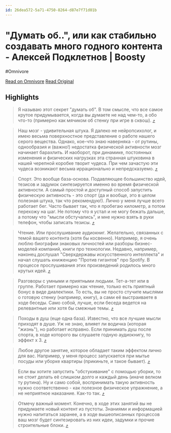 ```yaml
---
id: 26dea572-5a71-4750-8264-d87e7f71d01b
---
```


# "Думать об..", или как стабильно создавать много годного контента - Алексей Подклетнов | Boosty
#Omnivore

[Read on Omnivore](https://omnivore.app/me/dumat-ob-ili-kak-stabil-no-sozdavat-mnogo-godnogo-kontenta-aleks-190150d0893)
[Read Original](https://boosty.to/podkletnov/posts/6bdcd643-d523-4bac-872c-ee5a50fbd408?isFromFeed=true)

## Highlights

> Я называю этот секрет "думать об". В том смысле, что все самое крутое придумывается, когда вы думаете не над чем-то, а обо что-то (примерно как мячиком об стенку при игре в сквош). [⤴️](https://omnivore.app/me/dumat-ob-ili-kak-stabil-no-sozdavat-mnogo-godnogo-kontenta-aleks-190150d0893#2f2124f6-204a-48d2-b676-c5d73b9990c7)  

> Наш мозг - удивительная штука. Я далеко не нейропсихолог, и имею весьма поверхностное представление о работе нашего серого вещества. Однако, кое-что знаю наверняка - от рутины, однообразия и (важно!) недостатка физической активности мозг начинает барахлить. И наоборот, при динамике, постоянных изменения и физических нагрузках эта странная штуковина в нашей черепной коробке творит чудеса. При чем зачастую эти чудеса возникают весьма иррационально и непредсказуемо.  [⤴️](https://omnivore.app/me/dumat-ob-ili-kak-stabil-no-sozdavat-mnogo-godnogo-kontenta-aleks-190150d0893#d6b1fd96-bb53-479c-8f2f-167b0016fbe9)  

> Спорт. Это вообще база-основа. Подавляющее большинство идей, тезисов и задумок синтезируется именно во время физической активности. А самый простой и доступный способ запустить физическую активность - это спорт (да и вообще, это в целом полезная штука, так что рекомендую!). Лично у меня лучше всего работает бег. Часто бывает так, что я пробегаю километр, а потом перехожу на шаг. Не потому что я устал и не могу бежать дальше, а потому что "мысли обстучались", и мне нужно взять в руки телефон, чтобы записать тезисы. [⤴️](https://omnivore.app/me/dumat-ob-ili-kak-stabil-no-sozdavat-mnogo-godnogo-kontenta-aleks-190150d0893#db26a826-1106-48f6-976c-584483376691)  

> Чтение. Или прослушивание аудиокниг. Желательно, связанных с темой вашего контента (хотя бы косвенно). Например, я очень люблю биографии знаковых личностей или разборы бизнес-моделей компаний, книги про технологии. Недавно, например, наконец дослушал "Сверхдержавы искусственного интеллекта" и начал слушать книженцию "Против гигантов" про Spotify. В процессе прослушивания этих произведений родилось много крутых идей. [⤴️](https://omnivore.app/me/dumat-ob-ili-kak-stabil-no-sozdavat-mnogo-godnogo-kontenta-aleks-190150d0893#efa6aacb-94fe-45b2-94b5-bb98a00812b5)  

> Разговоры с умными и приятными людьми. Тет-а-тет или в группе. Работает примерно как чтение, только есть приятный бонус в виде диалектики. То есть, вы не просто стучите мыслями о готовую стенку (например, книгу), а сами её выстраиваете в ходе беседы. Само собой, лучше, если беседа ведется на релевантные или хотя бы смежные темы. [⤴️](https://omnivore.app/me/dumat-ob-ili-kak-stabil-no-sozdavat-mnogo-godnogo-kontenta-aleks-190150d0893#96663ff0-e47c-4e0b-af72-8ed94871a2c1)  

> Походы в душ (еще одна база). Известно, что все лучшие мысли приходят в душе. Уж не знаю, влияет ли водичка (которая "жизнь"), но работает исправно. Если принимать душ после спорта, в ходе которого вы слушаете годную аудиокнигу, то эффект х 3. [⤴️](https://omnivore.app/me/dumat-ob-ili-kak-stabil-no-sozdavat-mnogo-godnogo-kontenta-aleks-190150d0893#bf77193d-1051-4c18-aa81-747eea50a690)  

> Любое другое занятие, которое обладает таким эффектом лично для вас. Например, у меня процесс запускается при мытье посуды или уборке квартиры (прикиньте, и такое бывает). [⤴️](https://omnivore.app/me/dumat-ob-ili-kak-stabil-no-sozdavat-mnogo-godnogo-kontenta-aleks-190150d0893#db5d1d9c-85c9-4ace-87c2-c52bbdcfe796)  

> Если вы хотите запустить "обстукивание" с помощью уборки, то не стоит делать её слишком долго и каждый день (иначе велком ту рутина). Ну и само собой, воспринимать такую активность нужно соответственно - как полезное физическое упражнение, а не неприятное наказание. Как-то так. [⤴️](https://omnivore.app/me/dumat-ob-ili-kak-stabil-no-sozdavat-mnogo-godnogo-kontenta-aleks-190150d0893#f7272223-0dac-443e-be6c-66c7eafe0083)  

> Отмечу важный момент. Конечно, в ходе этих занятий вы не придумаете новый контент из пустоты. Знаниями и информацией нужно напитаться заранее, а в ходе вышеописанных процессов ваш мозг будет синтезировать из них идеи, задумки и прочие строительные блоки. [⤴️](https://omnivore.app/me/dumat-ob-ili-kak-stabil-no-sozdavat-mnogo-godnogo-kontenta-aleks-190150d0893#131be4bd-cc5f-442f-8e5d-497f1cfc5d4f)  

